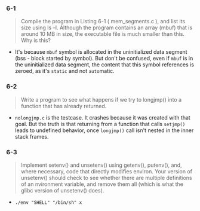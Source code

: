 ### 6-1

> Compile the program in Listing 6-1 ( mem_segments.c ), and list its size using ls –l. Although the program contains an array (mbuf) that is around 10 MB in size, the executable file is much smaller than this. Why is this?

- It's because `mbuf` symbol is allocated in the uninitialized data segment (bss - block started by symbol). But don't be confused, even if `mbuf` is in the uninitialized data segment, the content that this symbol references is zeroed, as it's `static` and not `auto`matic.

### 6-2

> Write a program to see what happens if we try to longjmp() into a function that has already returned.

- `nolongjmp.c` is the testcase. It crashes because it was created with that goal. But the truth is that returning from a function that calls `setjmp()` leads to undefined behavior, once `longjmp()` call isn't nested in the inner stack frames.

### 6-3

> Implement setenv() and unsetenv() using getenv(), putenv(), and, where necessary, code that directly modifies environ. Your version of unsetenv() should check to see whether there are multiple definitions of an nvironment variable, and remove them all (which is what the glibc version of unsetenv() does).

- `./env "SHELL" "/bin/sh" x`